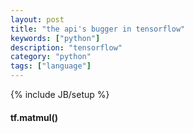 ```yaml
---
layout: post
title: "the api's bugger in tensorflow"
keywords: ["python"]
description: "tensorflow"
category: "python"
tags: ["language"]
---
```

{% include JB/setup %}

#### tf.matmul()

